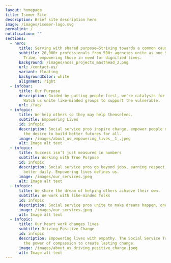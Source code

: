 ```yaml
---
layout: homepage
title: Isomer Site
description: Brief site description here
image: /images/isomer-logo.svg
permalink: /
notification: ""
sections:
  - hero:
      title: Serving with shared purpose—Striving towards a common cause.
      subtitle: 20,000+ professionals from 500+ agencies unite as one Social Service
        Tribe, empowering those in need for dignified lives.
      background: /images/ncss_projects_masthead_2.png
      url: /contact-us/
      variant: floating
      backgroundColor: white
      alignment: right
  - infobar:
      title: Our Purpose
      description: Guided by putting people first, we're catalysts for social change.
        Watch us unite like-minded groups to support the vulnerable.
      url: /faq/
  - infopic:
      title: We help others so they may help themselves.
      subtitle: Empowering Lives
      id: infopic
      description: Social service pros inspire change, empower people daily, driven by
        the desire to build better futures for all.
      image: /images/about_us_empowering_lives__1_.jpeg
      alt: Image alt text
  - infopic:
      title: Success isn’t just measured in numbers
      subtitle: Working with True Purpose
      id: infopic
      description: Social service pros go beyond jobs, earning respect, making lives
        better daily. Empowering lives defines us.
      image: /images/our_services.jpeg
      alt: Image alt text
  - infopic:
      title: We share the dream of helping others achieve their own.
      subtitle: We work with like-minded folks
      id: infopic
      description: Social service pros unite to make dreams happen, one challenge at a time.
      image: /images/our_services.jpeg
      alt: Image alt text
  - infopic:
      title: Our heart work changes lives
      subtitle: Driving Positive Change
      id: infopic
      description: Empowering lives with empathy. The Social Service Tribe believes in
        the power of compassion to create lasting change.
      image: /images/about_us_driving_positive_change.jpeg
      alt: Image alt text
---
```

